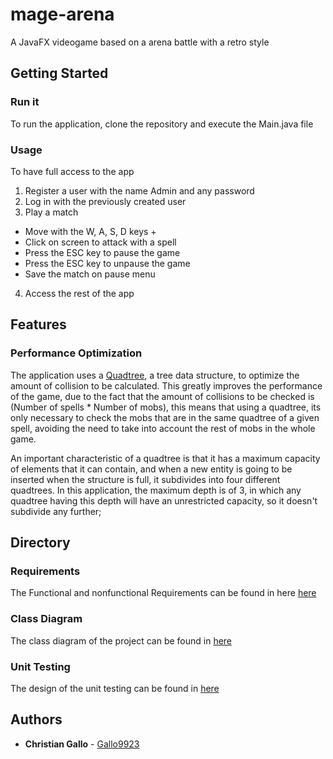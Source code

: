 # mage-arena
A JavaFX videogame based on a arena battle with a retro style

## Getting Started

### Run it

To run the application, clone the repository and execute the Main.java file

### Usage

To have full access to the app

1. Register a user with the name Admin and any password
2. Log in with the previously created user
3. Play a match
  - Move with the W, A, S, D keys +
  - Click on screen to attack with a spell
  - Press the ESC key to pause the game
  - Press the ESC key to unpause the game
  - Save the match on pause menu
4. Access the rest of the app

## Features

### Performance Optimization

The application uses a [Quadtree](https://en.wikipedia.org/wiki/Quadtree), a tree data structure, to optimize the amount of collision to be calculated. 
This greatly improves the performance of the game, due to the fact that the amount of collisions to be checked is 
(Number of spells * Number of mobs), this means that using a quadtree, its only necessary to check the mobs that are 
in the same quadtree of a given spell, avoiding the need to take into account the rest of mobs in the whole game.

An important characteristic of a quadtree is that it has a maximum capacity of elements that it can contain, and 
when a new entity is going to be inserted when the structure is full, it subdivides into four different quadtrees. 
In this application, the maximum depth is of 3, in which any quadtree having this depth will have an unrestricted capacity, 
so it doesn't subdivide any further;


## Directory

### Requirements

The Functional and nonfunctional Requirements can be found in here [here](https://github.com/Gallo9923/mage-arena/blob/master/docs/Entregas/Entrega%20Final%20Proyecto.pdf)

### Class Diagram

The class diagram of the project can be found in [here](https://github.com/Gallo9923/mage-arena/blob/master/docs/Class%20Diagram/Class_Diagram.jpg)

### Unit Testing

The design of the unit testing can be found in [here](https://github.com/Gallo9923/mage-arena/blob/master/docs/Entregas/Unit%20Testing.pdf)

## Authors

* **Christian Gallo** - [Gallo9923](https://github.com/Gallo9923)
